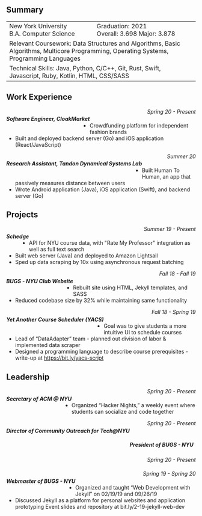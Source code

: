 ---
---
<style>
h5 {
   float: left;
}

h5 + p {
   text-align: right;
   margin-bottom: 20px;
}
</style>

## Summary
<table class="table table-borderless">
<tbody>
  <tr>
    <td>
      New York University<br/>
      B.A. Computer Science
    </td>
    <td class="text-right">
      Graduation: 2021<br/>
      Overall: 3.698 Major: 3.878
    </td>
  </tr>

  <tr>
    <td colspan="2">
      Relevant Coursework: Data Structures and Algorithms, Basic Algorithms,
      Multicore Programming, Operating Systems, Programming Languages
    </td>
  </tr>

  <tr>
    <td colspan="2">
      Technical Skills: Java, Python, C/C++, Git, Rust, Swift, Javascript,
      Ruby, Kotlin, HTML, CSS/SASS
    </td>
  </tr>
</tbody>
</table>

## Work Experience

##### Software Engineer, CloakMarket
*Spring 20 - Present*
-  Crowdfunding platform for independent fashion brands
-  Built and deployed backend server (Go) and iOS application (React/JavaScript)

##### Research Assistant, Tandon Dynamical Systems Lab
*Summer 20*
-  Built Human To Human, an app that passively measures distance between users
-  Wrote Android application (Java), iOS application (Swift), and backend server (Go)

## Projects

##### Schedge
*Summer 19 - Present*
-  API for NYU course data, with "Rate My Professor" integration as well as full text search
-  Built web server (Java) and deployed to Amazon Lightsail
-  Sped up data scraping by 10x using asynchronous request batching

##### BUGS - NYU Club Website
*Fall 18 - Fall 19*
-  Rebuilt site using HTML, Jekyll templates, and SASS
-  Reduced codebase size by 32% while maintaining same functionality

##### Yet Another Course Scheduler (YACS)
*Fall 18 - Spring 19*
-  Goal was to give students a more intuitive UI to schedule courses
-  Lead of “DataAdapter” team - planned out division of labor & implemented data scraper
-  Designed a programming language to describe course prerequisites - write-up at https://bit.ly/yacs-script

## Leadership
##### Secretary of ACM @ NYU
*Spring 20 - Present*
-  Organized “Hacker Nights,” a weekly event where students can socialize and code together

##### Director of Community Outreach for Tech@NYU
*Spring 20 - Present*

##### President of BUGS - NYU
*Spring 20 - Present*

##### Webmaster of BUGS - NYU
*Spring 19 - Spring 20*
-  Organized and taught “Web Development with Jekyll” on 02/19/19 and 09/26/19
-  Discussed Jekyll as a platform for personal websites and application prototyping
   Event slides and repository at bit.ly/2-19-jekyll-web-dev
